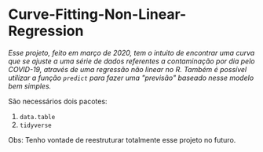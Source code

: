 # Curve-Fitting-Non-Linear-Regression

*Esse projeto, feito em março de 2020, tem o intuito de encontrar uma curva que se ajuste a uma série de dados referentes a contaminação por dia pelo COVID-19, através de uma regressão não linear no R. Também é possível utilizar a função `predict` para fazer uma "previsão" baseado nesse modelo bem simples.*

São necessários dois pacotes:
1. `data.table`
2. `tidyverse`

Obs: Tenho vontade de reestruturar totalmente esse projeto no futuro.
